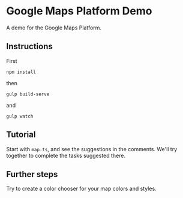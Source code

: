 # Google Maps Platform Demo

A demo for the Google Maps Platform.

## Instructions

First

```
npm install
```

then

```
gulp build-serve
```

and

```
gulp watch
```

## Tutorial

Start with `map.ts`, and see the suggestions in the comments.
We'll try together to complete the tasks suggested there.

## Further steps

Try to create a color chooser for your map colors and styles.
